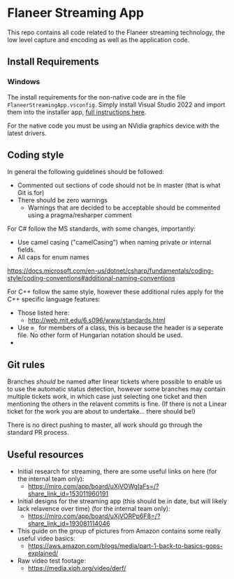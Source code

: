 # Flaneer Streaming App

This repo contains all code related to the Flaneer streaming technology, the low level capture and encoding as well as the application code.

## Install Requirements

### Windows

The install requirements for the non-native code are in the file `FlaneerStreamingApp.vsconfig`. Simply install Visual Studio 2022 and import them into the installer app, [full instructions here](https://docs.microsoft.com/en-us/visualstudio/install/import-export-installation-configurations?view=vs-2022#import-a-configuration).

For the native code you must be using an NVidia graphics device with the latest drivers.

## Coding style

In general the following guidelines should be followed:
- Commented out sections of code should not be in master (that is what Git is for)
- There should be zero warnings
    - Warnings that are decided to be acceptable should be commented using a pragma/resharper comment

For C# follow the MS standards, with some changes, importantly:

- Use camel casing ("camelCasing") when naming private or internal fields.
- All caps for enum names

https://docs.microsoft.com/en-us/dotnet/csharp/fundamentals/coding-style/coding-conventions#additional-naming-conventions

For C++ follow the same style, however these additional rules apply for the C++ specific language features:

- Those listed here:
    - http://web.mit.edu/6.s096/www/standards.html
- Use `m_` for members of a class, this is because the header is a seperate file. No other form of Hungarian notation should be used.
- 

## Git rules

Branches *should* be named after linear tickets where possible to enable us to use the automatic status detection, however some branches may contain multiple tickets work, in which case just selecting one ticket and then mentioning the others in the relavent commits is fine. (If there is not a Linear ticket for the work you are about to undertake... there should be!)

There is no direct pushing to master, all work should go through the standard PR process.

## Useful resources

- Initial research for streaming, there are some useful links on here (for the internal team only):
    - https://miro.com/app/board/uXjVOWgIaFs=/?share_link_id=153011960191
- Initial designs for the streaming app (this should be in date, but will likely lack relavence over time)  (for the internal team only):
    - https://miro.com/app/board/uXjVORPp6F8=/?share_link_id=193081114046
- This guide on the group of pictures from Amazon contains some really useful video basics:
    - https://aws.amazon.com/blogs/media/part-1-back-to-basics-gops-explained/
- Raw video test footage:
    - https://media.xiph.org/video/derf/
